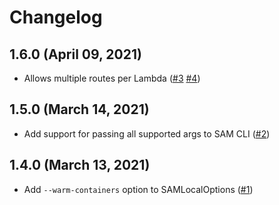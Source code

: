 # Changelog

## 1.6.0 (April 09, 2021)

- Allows multiple routes per Lambda ([#3](https://github.com/dealmore/sammy/issues/3) [#4](https://github.com/dealmore/sammy/pull/4))

## 1.5.0 (March 14, 2021)

- Add support for passing all supported args to SAM CLI ([#2](https://github.com/dealmore/sammy/pull/2))

## 1.4.0 (March 13, 2021)

- Add `--warm-containers` option to SAMLocalOptions ([#1](https://github.com/dealmore/sammy/pull/1))
